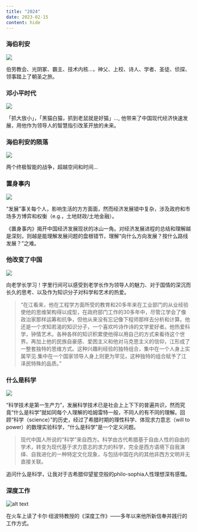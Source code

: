 ```yaml
---
title: "2024"
date: 2023-02-15
content: hide
---
```



### 海伯利安

![](2024-2-15-14-15.png#center-small)

伯劳教会、光阴冢、霸主、技术内核...，神父、上校、诗人、学者、圣徒、侦探、领事踏上了朝圣之旅。


### 邓小平时代

![](2024-04-28.png#center-small)

「抓大放小」，「黑猫白猫，抓到老鼠就是好猫」..., 他带来了中国现代经济快速发展，用他作为领导人的智慧指引改革开放的未来。

### 海伯利安的陨落

![](2024-05-02.png#center-small)

两个终极智能的战争，超越空间和时间...

### 置身事内

![](2024-06-30.png#center-small)

“发展”事关每个人，影响生活的方方面面，然而经济发展错中复杂，涉及政府和市场多方博弈和权衡（e.g.，土地财政/土地金融）。

《置身事内》揭开中国经济发展现状的冰山一角。对经济发展进程的总结和理解越是深刻，则越是能理解发展问题的盘根错节，理解“向什么方向发展？按什么路线发展？”之难。

### 他改变了中国

![](2024-08-30.png#center-small)

向老学长学习！字里行间可以感受到老学长作为领导人的魅力、对于国情的深沉而长久的思考、以及作为知识分子对科学和艺术的热爱。

> “在江看来，他在工程学方面所受的教育和20多年来在工业部门的从业经验使他的思维架构得以成型，在政府部门工作的30多年中，尽管江学会了像政治家那样运筹和抗争，但他从来没有忘记像下程师那样去分析和计算。他还是一个求知若渴的知识分子，一个喜欢吟诗作诗的文学爱好者。他热爱科学，钟情艺术。各种各样的知识积累使他得以用自己的方式来看待这个世界。再加上他的民族自豪感、爱困主义和他对马克思主义的信仰，江形成了一整套独特的思维方式。这种兴趣利经验的独特组合，集中在一个人身上实属罕见.集中在一个国家领导人身上则更为罕见，这种独特的组合赋予了江泽民特殊的品质。”


### 什么是科学

![](2024-09-10.png#center-small)

“科学技术是第一生产力”，发展科学技术已是社会上上下下的普遍共识，然而究竟“什么是科学”就如同每个人理解的哈姆雷特一般，不同人的有不同的理解。回顾“科学（science）”的历史，经过了希腊时期的理性科学、体现求力意志（will to power）的数理实验科学，“什么是科学”是一个定义问题。

> 现代中国人所说的“科学”来自西方。科学由古代希腊基于自由人性的自由的学术，转变为现代基于求力意志的求力的科学，完全是西方语境下自我演绎、自我进化的一种特定文化现象，与包括中国在内的其他非西方文明并无直接关联。

追问什么是科学，让我对于古希腊仰望星空般的philo-sophia人性理想深有感慨。

### 深度工作

![alt text](2024-09-21.png#center-small)

在火车上读了卡尔·纽波特教授的《深度工作》——多年以来他所新信奉并践行的工作方式。
